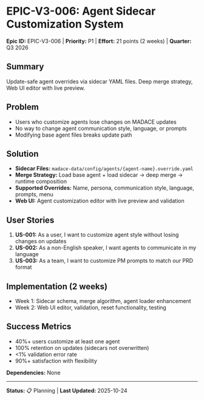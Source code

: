 # EPIC-V3-006: Agent Sidecar Customization System

**Epic ID:** EPIC-V3-006 | **Priority:** P1 | **Effort:** 21 points (2 weeks) | **Quarter:** Q3 2026

## Summary

Update-safe agent overrides via sidecar YAML files. Deep merge strategy, Web UI editor with live preview.

## Problem

- Users who customize agents lose changes on MADACE updates
- No way to change agent communication style, language, or prompts
- Modifying base agent files breaks update path

## Solution

- **Sidecar Files:** `madace-data/config/agents/{agent-name}.override.yaml`
- **Merge Strategy:** Load base agent + load sidecar → deep merge → runtime composition
- **Supported Overrides:** Name, persona, communication style, language, prompts, menu
- **Web UI:** Agent customization editor with live preview and validation

## User Stories

1. **US-001:** As a user, I want to customize agent style without losing changes on updates
2. **US-002:** As a non-English speaker, I want agents to communicate in my language
3. **US-003:** As a team, I want to customize PM prompts to match our PRD format

## Implementation (2 weeks)

- Week 1: Sidecar schema, merge algorithm, agent loader enhancement
- Week 2: Web UI editor, validation, reset functionality, testing

## Success Metrics

- 40%+ users customize at least one agent
- 100% retention on updates (sidecars not overwritten)
- <1% validation error rate
- 90%+ satisfaction with flexibility

**Dependencies:** None

---

**Status:** 📋 Planning | **Last Updated:** 2025-10-24
